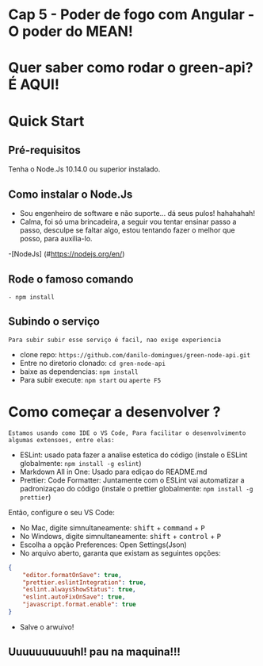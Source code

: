 # Cap 5 - Poder de fogo com Angular - O poder do MEAN!


# Quer saber como rodar o green-api? É AQUI!


# Quick Start

## Pré-requisitos

Tenha o Node.Js 10.14.0 ou superior instalado.

## Como instalar o Node.Js
- Sou engenheiro de software e não suporte... dá seus pulos! hahahahah!
- Calma, foi só uma brincadeira, a seguir vou tentar ensinar passo a passo, desculpe se faltar algo, estou tentando fazer o melhor que posso, para auxilia-lo.
 
 -[NodeJs] (#https://nodejs.org/en/)



## Rode o famoso comando
    - npm install


## Subindo o serviço
    Para subir subir esse serviço é facil, nao exige experiencia

* clone repo: `https://github.com/danilo-domingues/green-node-api.git`
* Entre no diretorio clonado: `cd gren-node-api`
* baixe as dependencias: `npm install`
* Para subir execute: `npm start` ou `aperte F5`


# Como começar a desenvolver ?

    Estamos usando como IDE o VS Code, Para facilitar o desenvolvimento algumas extensoes, entre elas:
    
* ESLint: usado pata fazer a analise estetica do código (instale o ESLint globalmente: `npm install -g eslint`)
* Markdown All in One: Usado para ediçao do README.md 
* Prettier: Code Formatter: Juntamente com o ESLint vai automatizar a padronizaçao do código (instale o prettier globalmente: `npm install -g prettier`)
  
Então, configure o seu VS Code:

* No Mac, digite simnultaneamente: <kbd>shift</kbd> + <kbd>command</kbd> + <kbd>P</kbd>
* No Windows, digite simnultaneamente: <kbd>shift</kbd> + <kbd>control</kbd> + <kbd>P</kbd>
* Escolha a opção Preferences: Open Settings(Json)
* No arquivo aberto, garanta que existam as seguintes opções:

```json 
{
    "editor.formatOnSave": true,
    "prettier.eslintIntegration": true,
    "eslint.alwaysShowStatus": true,
    "eslint.autoFixOnSave": true,
    "javascript.format.enable": true
}
```

* Salve o arwuivo!


## Uuuuuuuuuuhl! pau na maquina!!!